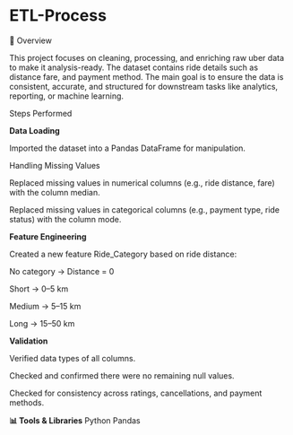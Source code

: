 # ETL-Process
📌 Overview

This project focuses on cleaning, processing, and enriching raw uber data to make it analysis-ready. The dataset contains ride details such as distance fare, and payment method. The main goal is to ensure the data is consistent, accurate, and structured for downstream tasks like analytics, reporting, or machine learning.

Steps Performed

**Data Loading**

Imported the dataset into a Pandas DataFrame for manipulation.

Handling Missing Values

Replaced missing values in numerical columns (e.g., ride distance, fare) with the column median.

Replaced missing values in categorical columns (e.g., payment type, ride status) with the column mode.

**Feature Engineering**

Created a new feature Ride_Category based on ride distance:

No category → Distance = 0

Short → 0–5 km

Medium → 5–15 km

Long → 15–50 km

**Validation**

Verified data types of all columns.

Checked and confirmed there were no remaining null values.

Checked for consistency across ratings, cancellations, and payment methods.

**📊 Tools & Libraries**
Python 
Pandas
